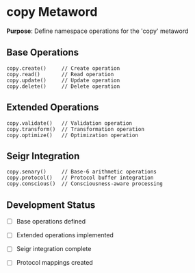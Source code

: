 # copy Metaword

**Purpose**: Define namespace operations for the 'copy' metaword

## Base Operations

```hyphos
copy.create()     // Create operation
copy.read()       // Read operation  
copy.update()     // Update operation
copy.delete()     // Delete operation
```

## Extended Operations

```hyphos
copy.validate()   // Validation operation
copy.transform()  // Transformation operation
copy.optimize()   // Optimization operation
```

## Seigr Integration

```hyphos
copy.senary()     // Base-6 arithmetic operations
copy.protocol()   // Protocol buffer integration
copy.conscious()  // Consciousness-aware processing
```

## Development Status

- [ ] Base operations defined
- [ ] Extended operations implemented  
- [ ] Seigr integration complete
- [ ] Protocol mappings created

